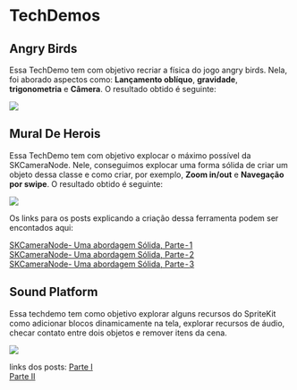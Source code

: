 # TechDemos

## Angry Birds

Essa TechDemo tem com objetivo recriar a física do jogo angry birds. Nela, foi aborado aspectos como: **Lançamento oblíquo**, **gravidade**, **trigonometria** e  **Câmera**. O resultado obtido é seguinte: 

![](Resources/angryBirds.gif)

## Mural De Herois

Essa TechDemo tem com objetivo explocar o máximo possível da SKCameraNode. Nele, conseguimos explocar uma forma sólida de criar um objeto dessa classe e como criar, por exemplo, **Zoom in/out** e **Navegação por swipe**. O resultado obtido é seguinte: 

![](Resources/mural.gif)

Os links para os posts explicando a criação dessa ferramenta podem ser encontados aqui:

[SKCameraNode- Uma abordagem Sólida, Parte - 1](https://medium.com/@levycristian/skcameranode-uma-abordagem-s%C3%B3lida-parte-1-10f47a0be99c) \
[SKCameraNode- Uma abordagem Sólida, Parte - 2](https://medium.com/@levycristian/skcameranode-uma-abordagem-s%C3%B3lida-parte-2-c4eb93c8ec91) \
[SKCameraNode- Uma abordagem Sólida, Parte - 3](https://medium.com/@levycristian/skcameranode-uma-abordagem-s%C3%B3lida-parte-3-3c05f8d59afa)

## Sound Platform
Essa techdemo tem como objetivo explorar alguns recursos do SpriteKit como adicionar blocos dinamicamente na tela, explorar recursos de áudio, checar contato entre dois objetos e remover itens da cena.

![](Resources/techDemoSA.gif)

links dos posts:
[Parte I](https://medium.com/p/555e3414fbde) \
[Parte II](https://medium.com/@alcidesjuniorbr/124663e32ef0)


